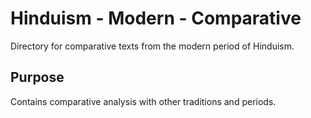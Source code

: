 # Hinduism - Modern - Comparative

Directory for comparative texts from the modern period of Hinduism.

## Purpose
Contains comparative analysis with other traditions and periods.
